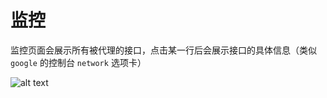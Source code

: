 # 监控

监控页面会展示所有被代理的接口，点击某一行后会展示接口的具体信息（类似 `google` 的控制台 `network` 选项卡）

![alt text](https://g.gumingnc.com/u/mTwOk1X/20241024193908.jpg)